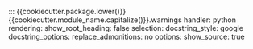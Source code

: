 ::: {{cookiecutter.package.lower()}}{{cookiecutter.module_name.capitalize()}}.warnings
    handler: python
    rendering:
       show_root_heading: false
    selection:
       docstring_style: google
       docstring_options:
           replace_admonitions: no
    options:
      show_source: true
